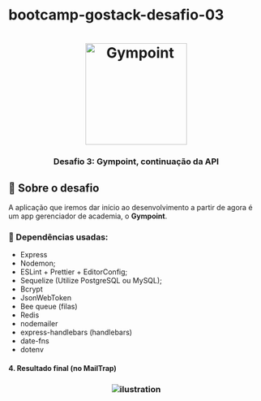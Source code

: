 # bootcamp-gostack-desafio-03
<h1 align="center">
  <img alt="Gympoint" title="Gympoint" src="https://raw.githubusercontent.com/Rocketseat/bootcamp-gostack-desafio-02/master/.github/logo.png" width="200px" />
</h1>

<h3 align="center">
  Desafio 3: Gympoint, continuação da API
</h3>


## :rocket: Sobre o desafio

A aplicação que iremos dar início ao desenvolvimento a partir de agora é um app gerenciador de academia, o **Gympoint**.

### :rocket: Dependências usadas:

- Express
- Nodemon;
- ESLint + Prettier + EditorConfig;
- Sequelize (Utilize PostgreSQL ou MySQL);
- Bcrypt
- JsonWebToken
- Bee queue (filas)
- Redis
- nodemailer
- express-handlebars (handlebars)
- date-fns
- dotenv

#### 4. Resultado final (no MailTrap)

<h3 align="center">
<img src="https://res.cloudinary.com/jonabf1/image/upload/v1574228490/Captura_de_Tela_2019-11-20_a%CC%80s_02.31.31_cogjk3.png" alt="ilustration" />
</align>
